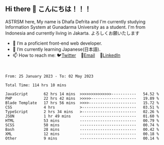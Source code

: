 ## Hi there 👋 こんにちは！！！
ASTRSM here, My name is Dhafa Defrita and I'm currently studying Information System at Gunadarma University as a student. I'm from Indonesia and currently living in Jakarta. よろしくお願いたします

- 🔭 I’m a proficient front-end web developer.
- 🌱 I’m currently learning Japanese(日本語).
- 📫 How to reach me: 🐦[Twitter](https://twitter.com/0_astrsm)&nbsp;&nbsp;&nbsp;&nbsp;📧[Email](ddefrito84@gmail.com)&nbsp;&nbsp;&nbsp;&nbsp;💼[LinkedIn](https://www.linkedin.com/in/dhafa-defrita-rama-yudistira-9357a9229/)
<br>
<!-- <p align="left">
<a href="https://github.com/ASTRSM">
  <img height="180em" src="https://github-readme-stats-eight-theta.vercel.app/api?username=ASTRSM&show_icons=true&theme=dracula&include_all_commits=true&count_private=true"/>
  <img height="180em" src="https://github-readme-stats-eight-theta.vercel.app/api/top-langs/?username=ASTRSM&layout=compact&langs_count=8&theme=dracula"/>
</a>
</p> -->

<!--START_SECTION:waka-->

```text
From: 25 January 2023 - To: 02 May 2023

Total Time: 114 hrs 10 mins

JavaScript       62 hrs 14 mins  >>>>>>>>>>>>>>-----------   54.52 %
PHP              22 hrs 42 mins  >>>>>--------------------   19.89 %
Blade Template   17 hrs 56 mins  >>>>---------------------   15.72 %
CSS              4 hrs           >------------------------   03.51 %
TypeScript       2 hrs 34 mins   >------------------------   02.26 %
JSON             1 hr 49 mins    -------------------------   01.60 %
HTML             53 mins         -------------------------   00.79 %
SCSS             50 mins         -------------------------   00.74 %
Bash             28 mins         -------------------------   00.42 %
XML              12 mins         -------------------------   00.18 %
Other            9 mins          -------------------------   00.14 %
```

<!--END_SECTION:waka-->
